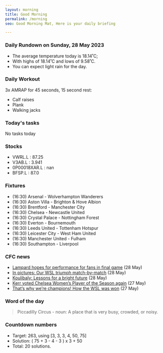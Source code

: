 ```yaml
---
layout: morning
title: Good Morning
permalink: /morning
seo: Good Morning Mat, Here is your daily briefing

---
```


<!-- weather_marker starts -->
### Daily Rundown on Sunday, 28 May 2023

- The average temperature today is 18.14˚C;
- With highs of 18.14˚C and lows of 9.58˚C.
- You can expect light rain for the day.

<!-- weather_marker ends -->

### Daily Workout
<!-- workout_marker starts -->
3x AMRAP for 45 seconds, 15 second rest:

- Calf raises
- Plank
- Walking jacks

<!-- workout_marker ends -->

### Today's tasks
<!-- task_marker starts -->
No tasks today
<!-- task_marker ends -->

### Stocks

<!-- stocks_marker starts -->

- VWRL.L : 87.25
- V3AB.L : 3.941
- 0P00018XAR.L : nan
- BFSP.L : 87.0

<!-- stocks_marker ends -->

### Fixtures

<!-- sports_marker starts -->

<ul>
<li>(16:30) Arsenal - Wolverhampton Wanderers</li>
<li>(16:30) Aston Villa - Brighton & Hove Albion</li>
<li>(16:30) Brentford - Manchester City</li>
<li>(16:30) Chelsea - Newcastle United</li>
<li>(16:30) Crystal Palace - Nottingham Forest</li>
<li>(16:30) Everton - Bournemouth</li>
<li>(16:30) Leeds United - Tottenham Hotspur</li>
<li>(16:30) Leicester City - West Ham United</li>
<li>(16:30) Manchester United - Fulham</li>
<li>(16:30) Southampton - Liverpool</li>
</ul>

<!-- sports_marker ends -->

### CFC news

<!-- cfc_marker starts -->
- [Lampard hopes for performance for fans in final game](https://chelseafc.com/en/news/article/lampard-hopes-for-performance-for-fans-in-final-game) (28 May)
- [In pictures: Our WSL triumph match-by-match](https://chelseafc.com/en/news/article/in-pictures-our-wsl-triumph-match-by-match) (28 May)
- [Koulibaly: Lessons for a bright future](https://chelseafc.com/en/news/article/koulibaly-lessons-for-a-bright-future) (28 May)
- [Kerr voted Chelsea Women’s Player of the Season again](https://chelseafc.com/en/news/article/kerr-voted-chelsea-womens-player-of-the-season-again) (27 May)
- [That’s why we’re champions! How the WSL was won](https://chelseafc.com/en/news/article/thats-why-were-champions-how-the-wsl-was-won) (27 May)

<!-- cfc_marker ends -->

### Word of the day
<!-- word_marker starts -->

 > Piccadilly Circus - noun: A place that is very busy, crowded, or noisy.

<!-- word_marker ends -->

### Countdown numbers
<!-- game_marker starts -->

- Target: 263, using [3, 3, 3, 4, 50, 75]
- Solution: ( 75 + 3 - 4 - 3 ) x 3 + 50
- Total: 20 solutions.

<!-- game_marker ends -->
